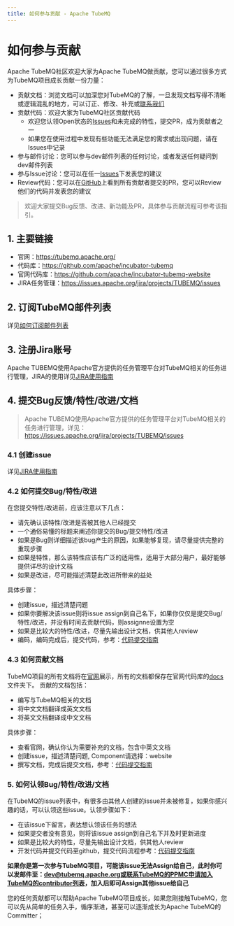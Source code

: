 ```yaml
---
title: 如何参与贡献 - Apache TubeMQ
---
```


# 如何参与贡献
Apache TubeMQ社区欢迎大家为Apache TubeMQ做贡献，您可以通过很多方式为TubeMQ项目成长贡献一份力量：
 - 贡献文档：浏览文档可以加深您对TubeMQ的了解，一旦发现文档写得不清晰或逻辑混乱的地方，可以订正、修改、补充或[联系我们](mailto:dev@tubemq.apache.org)
 - 贡献代码：欢迎大家为TubeMQ社区贡献代码
    - 欢迎您认领Open状态的[Issues](https://issues.apache.org/jira/projects/TUBEMQ/issues)和未完成的特性，提交PR，成为贡献者之一
    - 如果您在使用过程中发现有些功能无法满足您的需求或出现问题，请在Issues中记录
 - 参与邮件讨论：您可以参与dev邮件列表的任何讨论，或者发送任何疑问到dev邮件列表
 - 参与Issue讨论：您可以在任一[Issues](https://issues.apache.org/jira/projects/TUBEMQ/issues)下发表您的建议
 - Review代码：您可以在[GitHub](https://github.com/apache/incubator-tubemq/pulls)上看到所有贡献者提交的PR，您可以Review他们的代码并发表您的建议
> 欢迎大家提交Bug反馈、改进、新功能及PR，具体参与贡献流程可参考该指引。

## 1. 主要链接
- 官网：https://tubemq.apache.org/
- 代码库：https://github.com/apache/incubator-tubemq
- 官网代码库：https://github.com/apache/incubator-tubemq-website
- JIRA任务管理：https://issues.apache.org/jira/projects/TUBEMQ/issues

## 2. 订阅TubeMQ邮件列表
   详见[如何订阅邮件列表](how-to-subscribe.md)

## 3. 注册Jira账号

Apache TUBEMQ使用Apache官方提供的任务管理平台对TubeMQ相关的任务进行管理，JIRA的使用详见[JIRA使用指南](how-to-use-jira.md)

## 4. 提交Bug反馈/特性/改进/文档

> Apache TUBEMQ使用Apache官方提供的任务管理平台对TubeMQ相关的任务进行管理，详见：https://issues.apache.org/jira/projects/TUBEMQ/issues

### 4.1 创建issue
详见[JIRA使用指南](how-to-use-jira.md)
### 4.2 如何提交Bug/特性/改进
在您提交特性/改进前，应该注意以下几点：
  - 请先确认该特性/改进是否被其他人已经提交
  - 一个通俗易懂的标题来阐述你提交的Bug/提交特性/改进
  - 如果是Bug则详细描述该bug产生的原因，如果能够复现，请尽量提供完整的重现步骤
  - 如果是特性，那么该特性应该有广泛的适用性，适用于大部分用户，最好能够提供详尽的设计文档
  - 如果是改进，尽可能描述清楚此改进所带来的益处

具体步骤：
- 创建issue，描述清楚问题
- 如果你要解决该issue则将issue assign到自己名下，如果你仅仅是提交Bug/特性/改进，并没有时间去贡献代码，则assignne设置为空
- 如果是比较大的特性/改进，尽量先输出设计文档，供其他人review
- 编码，编码完成后，提交代码，参考：[代码提交指南](how-to-commit.md)

### 4.3 如何贡献文档
TubeMQ项目的所有文档将在[官网](https://tubemq.apache.org/)展示，所有的文档都保存在官网代码库的[docs](https://github.com/apache/incubator-tubemq-website/tree/master/docs)文件夹下。
贡献的文档包括：
- 编写与TubeMQ相关的文档
- 将中文文档翻译成英文文档
- 将英文文档翻译成中文文档

具体步骤：
- 查看官网，确认你认为需要补充的文档，包含中英文文档
- 创建issue，描述清楚问题, Component请选择：website
- 撰写文档，完成后提交文档，参考：[代码提交指南](how-to-commit.md)

### 5. 如何认领Bug/特性/改进/文档

在TubeMQ的issue列表中，有很多由其他人创建的issue并未被修复，如果你感兴趣的话，可以认领这些issue。认领步骤如下：
  - 在该issue下留言，表达想认领该任务的想法
  - 如果提交者没有意见，则将该issue assign到自己名下并及时更新进度
  - 如果是比较大的特性，尽量先输出设计文档，供其他人review
  - 开发代码并提交代码至github，提交代码流程参考：[代码提交指南](how-to-commit.md)

**如果你是第一次参与TubeMQ项目，可能该issue无法Assign给自己，此时你可以发邮件至：dev@tubemq.apache.org或联系TubeMQ的PPMC申请加入TubeMQ的contributor列表，加入后即可Assign其他issue给自己**

您的任何贡献都可以帮助Apache TubeMQ项目成长，如果您刚接触TubeMQ，您可以先从简单的任务入手，循序渐进，甚至可以逐渐成长为Apache TubeMQ的Committer；